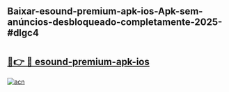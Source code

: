 ## Baixar-esound-premium-apk-ios-Apk-sem-anúncios-desbloqueado-completamente-2025-#dlgc4

# <h2><a href="https://ainizakaria.my?title=esound-premium-apk-ios&ref=20M">🔗👉 🔴 esound-premium-apk-ios</a></h2>

[![acn](https://github.com/user-attachments/assets/0f9c940e-d8b0-45ae-aac7-cd30a18b3e1c)](https://ainizakaria.my?title=esound-premium-apk-ios&ref=20M)

